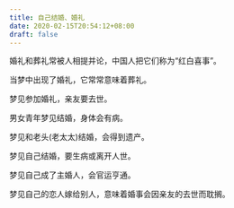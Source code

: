 ```yaml
---
title: 自己结婚、婚礼
date: 2020-02-15T20:54:12+08:00
draft: false
---
```


婚礼和葬礼常被人相提并论，中国人把它们称为“红白喜事”。



当梦中出现了婚礼，它常常意味着葬礼。



梦见参加婚礼，亲友要去世。



男女青年梦见结婚，身体会有病。



梦见和老头(老太太)结婚，会得到遗产。



梦见自己结婚，要生病或离开人世。



梦见自己成了主婚人，会官运亨通。



梦见自己的恋人嫁给别人，意味着婚事会因亲友的去世而耽搁。

